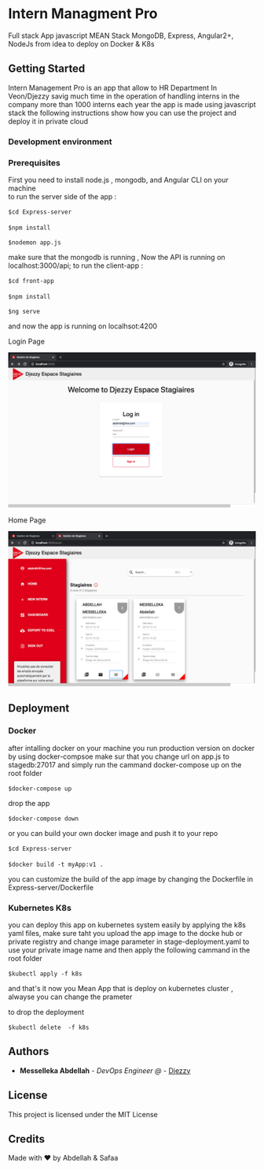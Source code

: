 # Intern Managment Pro

Full stack App javascript MEAN Stack MongoDB, Express, Angular2+, NodeJs
from idea to deploy on Docker & K8s

## Getting Started

Intern Management Pro is an app that allow to HR Department In Veon/Djezzy savig much time in the operation of handling interns in the company more than 1000 interns each year the app is made using javascript  stack the following  instructions show how you can use the project and deploy it in private cloud 

### Development environment

### Prerequisites 

 First you need  to install node.js , mongodb, and Angular CLI  on your machine  
    to run the server side of the app : 

```
$cd Express-server 

$npm install
```
 ```
 $nodemon app.js 

```

make sure that the mongodb is running , Now the API is running on localhost:3000/api;
 to run the client-app : 

```
$cd front-app

$npm install
```
 ```
 $ng serve

```
and now the app is running on localhsot:4200

Login Page

![Alt text](./images/image1.png?raw=true "Title")

Home Page


![Alt text](./images/image2.png?raw=true "Title")



## Deployment

### Docker
after intalling docker on your machine you run production version on docker by using docker-compsoe 
make sur that you change url on app.js to stagedb:27017 and simply run the cammand docker-compose up  on the root folder
```
$docker-compose up 
```

drop the app 

```
$docker-compose down 
```
or you can build your own docker image and push it to your repo
```
$cd Express-server

$docker build -t myApp:v1 . 
```

you can customize the build of the app image by changing the Dockerfile in Express-server/Dockerfile


### Kubernetes K8s

you can deploy this app on kubernetes system easily by applying the k8s yaml files, make sure taht you upload the app image to the docke hub or private registry and change image parameter in stage-deployment.yaml to  use your private image name and then apply the following cammand in the root folder

```
$kubectl apply -f k8s

```

and that's it now you Mean App that is deploy on kubernetes cluster , alwayse you can change the prameter 

to drop the deployment

```
$kubectl delete  -f k8s

```




## Authors

* **Messelleka Abdellah** - *DevOps Engineer @* - [Djezzy](http://www.djezzy.dz/)



## License

This project is licensed under the MIT License 

## Credits

Made with ❤️ by Abdellah & Safaa
